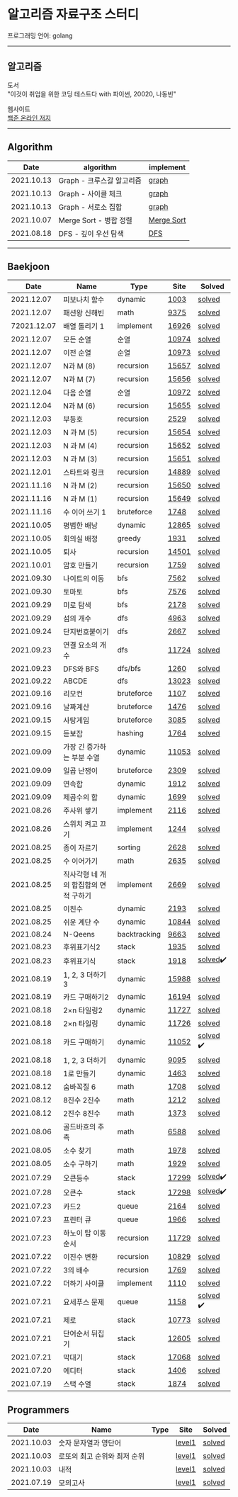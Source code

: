 # 알고리즘 자료구조 스터디

프로그래밍 언어: golang

---

## 알고리즘

도서  
"이것이 취업을 위한 코딩 테스트다 with 파이썬, 20020, 나동빈"

웹사이트  
[백준 온라인 저지](https://www.acmicpc.net/)

---

## Algorithm

| Date       | algorithm                 | implement                                                    |
| ---------- | ------------------------- | ------------------------------------------------------------ |
| 2021.10.13 | Graph - 크루스갈 알고리즘 | [graph](https://github.com/ruslanlvivsky/golang-algorithm/tree/main/AL/algorithm/graph) |
| 2021.10.13 | Graph - 사이클 체크       | [graph](https://github.com/ruslanlvivsky/golang-algorithm/tree/main/AL/algorithm/graph) |
| 2021.10.13 | Graph - 서로소 집합       | [graph](https://github.com/ruslanlvivsky/golang-algorithm/tree/main/AL/algorithm/graph) |
| 2021.10.07 | Merge Sort -  병합 정렬   | [Merge Sort](https://github.com/ruslanlvivsky/golang-algorithm/blob/main/AL/algorithm/mergesort/mergesort.go) |
| 2021.08.18 | DFS - 깊이 우선 탐색      | [DFS](https://github.com/jinsuSang/golang-algorithm/tree/main/AL/algorithm/dfs) |

---

## Baekjoon 

| Date | Name |Type| Site | Solved |
| ---- | ---- |---- |---- | ------ |
| 2021.12.07 | 피보나치 함수 |dynamic| [1003](https://www.acmicpc.net/problem/1003) | [solved](https://github.com/jinsuSang/golang-algorithm/blob/main/AL/boj/tag/dynamic/1003/boj1003.go) |
| 2021.12.07 | 패션왕 신해빈 |math| [9375](https://www.acmicpc.net/problem/9375) | [solved](https://github.com/jinsuSang/golang-algorithm/blob/main/AL/boj/tag/math/9375/boj9375.go) |
| 72021.12.07 | 배열 돌리기 1 |implement| [16926](https://www.acmicpc.net/problem/16926) | [solved](https://github.com/jinsuSang/golang-algorithm/blob/main/AL/boj/tag/implement/16926/boj16926.go) |
| 2021.12.07 | 모든 순열 |순열| [10974](https://www.acmicpc.net/problem/10974) | [solved](https://github.com/ruslanlvivsky/golang-algorithm/blob/main/AL/boj/tag/permutation/10974/boj10974.go) |
| 2021.12.07 | 이전 순열 |순열| [10973](https://www.acmicpc.net/problem/10973) | [solved](https://github.com/ruslanlvivsky/golang-algorithm/blob/main/AL/boj/tag/permutation/10973/boj10973.go) |
| 2021.12.07 | N과 M (8) |recursion| [15657](https://www.acmicpc.net/problem/15657) | [solved](https://github.com/ruslanlvivsky/golang-algorithm/blob/main/AL/boj/tag/recursion/15657/boj15657.go) |
| 2021.12.07 | N과 M (7) |recursion| [15656](https://www.acmicpc.net/problem/15656) | [solved](https://github.com/ruslanlvivsky/golang-algorithm/blob/main/AL/boj/tag/recursion/15656/boj15656.go) |
| 2021.12.04 | 다음 순열 |순열| [10972](https://www.acmicpc.net/problem/10972) | [solved](https://github.com/ruslanlvivsky/golang-algorithm/blob/main/AL/boj/tag/permutation/10972/boj10972.go) |
| 2021.12.04 | N과 M (6) |recursion| [15655](https://www.acmicpc.net/problem/15655) | [solved](https://github.com/ruslanlvivsky/golang-algorithm/blob/main/AL/boj/tag/recursion/15655/boj15655.go) |
| 2021.12.03 | 부등호 |recursion| [2529](https://www.acmicpc.net/problem/2529) | [solved](https://github.com/ruslanlvivsky/golang-algorithm/blob/main/AL/boj/tag/recursion/2529/boj2529.go) |
| 2021.12.03 | N 과 M (5) |recursion| [15654](https://www.acmicpc.net/problem/15654) | [solved](https://github.com/ruslanlvivsky/golang-algorithm/blob/main/AL/boj/tag/recursion/15654/boj15654.go) |
| 2021.12.03 | N 과 M (4) |recursion| [15652](https://www.acmicpc.net/problem/15652) | [solved](https://github.com/ruslanlvivsky/golang-algorithm/blob/main/AL/boj/tag/recursion/15652/boj15652.go) |
| 2021.12.03 | N 과 M (3) |recursion| [15651](https://www.acmicpc.net/problem/15651) | [solved](https://github.com/ruslanlvivsky/golang-algorithm/blob/main/AL/boj/tag/recursion/15651/boj15651.go) |
| 2021.12.01 | 스타트와 링크 |recursion| [14889](https://www.acmicpc.net/problem/14889) | [solved](https://github.com/sangjinsu/golang-algorithm/blob/main/AL/boj/tag/recursion/14889/boj14889.go) |
| 2021.11.16 | N 과 M (2) |recursion| [15650](https://www.acmicpc.net/problem/15650) | [solved](https://github.com/ruslanlvivsky/golang-algorithm/blob/main/AL/boj/tag/recursion/15650/boj15650.go) |
| 2021.11.16 | N 과 M (1) |recursion| [15649](https://www.acmicpc.net/problem/15649) | [solved](https://github.com/ruslanlvivsky/golang-algorithm/blob/main/AL/boj/tag/recursion/15649/boj15649.go) |
| 2021.11.16 | 수 이어 쓰기 1 |bruteforce| [1748](https://www.acmicpc.net/problem/1748) | [solved](https://github.com/jinsuSang/golang-algorithm/blob/main/AL/boj/tag/bruteforce/1748/boj1748.go) |
| 2021.10.05 | 평범한 배낭 |dynamic| [12865](https://www.acmicpc.net/problem/12865) | [solved](https://github.com/ruslanlvivsky/golang-algorithm/blob/main/AL/boj/tag/dynamic/12865/boj12865.go) |
| 2021.10.05 | 회의실 배정 |greedy| [1931](https://www.acmicpc.net/problem/1931) | [solved](https://github.com/ruslanlvivsky/golang-algorithm/blob/main/AL/boj/tag/greedy/1931/boj1931.go) |
| 2021.10.05 | 퇴사 |recursion| [14501](https://www.acmicpc.net/problem/14501) | [solved](https://github.com/ruslanlvivsky/golang-algorithm/blob/main/AL/boj/tag/recursion/14501/boj14501.go) |
| 2021.10.01 | 암호 만들기 |recursion| [1759](https://www.acmicpc.net/problem/1759) | [solved]() |
| 2021.09.30 | 나이트의 이동 |bfs| [7562](https://www.acmicpc.net/problem/7562) | [solved](https://github.com/jinsuSang/golang-algorithm/blob/main/AL/boj/tag/graph/7562/boj7562.go) |
| 2021.09.30 | 토마토 |bfs| [7576](https://www.acmicpc.net/problem/7576) | [solved](https://github.com/jinsuSang/golang-algorithm/blob/main/AL/boj/tag/graph/7576/boj7576.go) |
| 2021.09.29 | 미로 탐색 |bfs| [2178](https://www.acmicpc.net/problem/2178) | [solved](https://github.com/jinsuSang/golang-algorithm/blob/main/AL/boj/tag/graph/2178/boj2178.go) |
| 2021.09.29 | 섬의 개수 |dfs| [4963](https://www.acmicpc.net/problem/4963) | [solved](https://github.com/jinsuSang/golang-algorithm/blob/main/AL/boj/tag/graph/4963/boj4963.go) |
| 2021.09.24 | 단지번호붙이기 |dfs| [2667](https://www.acmicpc.net/problem/2667) | [solved](https://github.com/jinsuSang/golang-algorithm/blob/main/AL/boj/tag/graph/2667/boj2667.go) |
| 2021.09.23 | 연결 요소의 개수 |dfs| [11724](https://www.acmicpc.net/problem/11724) | [solved](https://github.com/jinsuSang/golang-algorithm/blob/main/AL/boj/tag/graph/11724/boj11724.go) |
| 2021.09.23 | DFS와 BFS |dfs/bfs| [1260](https://www.acmicpc.net/problem/1260) | [solved](https://github.com/jinsuSang/golang-algorithm/blob/main/AL/boj/tag/graph/1260/boj1260.go) |
| 2021.09.22 | ABCDE |dfs| [13023](https://www.acmicpc.net/problem/13023) | [solved](https://github.com/jinsuSang/golang-algorithm/tree/main/AL/boj/tag/graph/13023) |
| 2021.09.16 | 리모컨 |bruteforce| [1107](https://www.acmicpc.net/problem/1107) | [solved](https://github.com/jinsuSang/golang-algorithm/blob/main/AL/boj/tag/bruteforce/1107/boj1107.go) |
| 2021.09.16 | 날짜계산 |bruteforce| [1476](https://www.acmicpc.net/problem/1476) | [solved](https://github.com/jinsuSang/golang-algorithm/blob/main/AL/boj/tag/bruteforce/1467/boj1467.go) |
| 2021.09.15 | 사탕게임 |bruteforce| [3085](https://www.acmicpc.net/problem/3085) | [solved](https://github.com/jinsuSang/golang-algorithm/blob/main/AL/boj/tag/bruteforce/3085/boj3085.go) |
| 2021.09.15 | 듣보잡 |hashing| [1764](https://www.acmicpc.net/problem/1764) | [solved](https://github.com/jinsuSang/golang-algorithm/blob/main/AL/boj/tag/sorting/1764/boj1764.go) |
| 2021.09.09 | 가장 긴 증가하는 부분 수열 |dynamic| [11053](https://www.acmicpc.net/problem/11053) | [solved](https://github.com/jinsuSang/golang-algorithm/blob/main/AL/boj/tag/dynamic/11053/boj11053.go) |
| 2021.09.09 | 일곱 난쟁이 |bruteforce| [2309](https://www.acmicpc.net/problem/2309)   | [solved](https://github.com/jinsuSang/golang-algorithm/blob/main/AL/boj/tag/bruteforce/2309/boj2309.go) |
| 2021.09.09 | 연속합 |dynamic| [1912](https://www.acmicpc.net/problem/1912) | [solved](https://github.com/jinsuSang/golang-algorithm/blob/main/AL/boj/tag/dynamic/1912/boj1912.go) |
| 2021.09.09 | 제곱수의 합 |dynamic| [1699](https://www.acmicpc.net/problem/1699) | [solved](https://github.com/jinsuSang/golang-algorithm/blob/main/AL/boj/tag/dynamic/1699/boj1699.go) |
| 2021.08.26 | 주사위 쌓기 |implement| [2116](https://www.acmicpc.net/problem/2116)   | [solved](https://github.com/jinsuSang/golang-algorithm/blob/main/AL/boj/tag/implement/2116/boj2116.go) |
| 2021.08.26 | 스위치 켜고 끄기 |implement| [1244](https://www.acmicpc.net/problem/1244)   | [solved](https://github.com/jinsuSang/golang-algorithm/blob/main/AL/boj/tag/implement/1244/boj1244.go) |
| 2021.08.25 | 종이 자르기 |sorting| [2628](https://www.acmicpc.net/problem/2628) | [solved](https://github.com/jinsuSang/golang-algorithm/blob/main/AL/boj/tag/sorting/2628/boj2628.go) |
| 2021.08.25 | 수 이어가기 |math| [2635](https://www.acmicpc.net/problem/2635) | [solved](https://github.com/jinsuSang/golang-algorithm/blob/main/AL/boj/tag/math/2635/boj2635.go) |
| 2021.08.25 | 직사각형 네 개의 합집합의 면적 구하기 |implement| [2669](https://www.acmicpc.net/problem/2669) | [solved](https://github.com/jinsuSang/golang-algorithm/blob/main/AL/boj/tag/implement/2669/boj2669.go) |
| 2021.08.25 | 이친수 |dynamic| [2193](https://www.acmicpc.net/problem/2193) | [solved](https://github.com/jinsuSang/golang-algorithm/blob/main/AL/boj/tag/dynamic/2193/boj2193.go) |
| 2021.08.25 | 쉬운 계단 수 |dynamic| [10844](https://www.acmicpc.net/problem/10844) | [solved](https://github.com/jinsuSang/golang-algorithm/blob/main/AL/boj/tag/dynamic/10844/boj10844.go) |
| 2021.08.24 | N-Qeens |backtracking| [9663](https://www.acmicpc.net/problem/9663) | [solved](https://github.com/jinsuSang/golang-algorithm/blob/main/AL/boj/tag/backtracking/9663/boj9663.go) |
| 2021.08.23 | 후위표기식2 |stack| [1935](https://www.acmicpc.net/problem/1935) | [solved](https://github.com/jinsuSang/golang-algorithm/blob/main/AL/boj/tag/stack/1935/boj1935.go) |
| 2021.08.23 | 후위표기식         |stack| [1918](https://www.acmicpc.net/problem/1918) | [solved](https://github.com/jinsuSang/golang-algorithm/blob/main/AL/boj/tag/stack/1918/boj1918.go):heavy_check_mark: |
| 2021.08.19 | 1, 2, 3 더하기 3 |dynamic| [15988](https://www.acmicpc.net/problem/15988) | [solved](https://github.com/jinsuSang/golang-algorithm/blob/main/AL/boj/tag/dynamic/15988/boj15988.go) |
| 2021.08.19 | 카드 구매하기2 |dynamic| [16194](https://www.acmicpc.net/problem/16194) | [solved](https://github.com/jinsuSang/golang-algorithm/blob/main/AL/boj/tag/dynamic/16194/boj16194.go) |
| 2021.08.18 | 2×n 타일링2 | dynamic | [11727](https://www.acmicpc.net/problem/11726) | [solved](https://github.com/jinsuSang/golang-algorithm/blob/main/AL/boj/tag/dynamic/11727/boj11727.go) |
| 2021.08.18 | 2×n 타일링 | dynamic | [11726](https://www.acmicpc.net/problem/11726) | [solved](https://github.com/jinsuSang/golang-algorithm/blob/main/AL/boj/tag/dynamic/11726/boj11726.go) |
| 2021.08.18 | 카드 구매하기 | dynamic | [11052](https://www.acmicpc.net/problem/11052) | [solved](https://github.com/jinsuSang/python-algorithm/blob/main/boj/dynamic/boj_11052.py) :heavy_check_mark: |
| 2021.08.18 | 1, 2, 3 더하기 | dynamic | [9095](https://www.acmicpc.net/problem/9095) | [solved](https://github.com/jinsuSang/python-algorithm/blob/main/boj/dynamic/boj_9095.py) |
| 2021.08.18 | 1로 만들기 | dynamic | [1463](https://www.acmicpc.net/problem/1463) | [solved](https://github.com/jinsuSang/golang-algorithm/blob/main/AL/boj/tag/dynamic/1463/boj1463.go) |
| 2021.08.12 | 숨바꼭질 6 |math| [1708](https://www.acmicpc.net/problem/1708) | [solved](https://github.com/jinsuSang/golang-algorithm/blob/main/AL/boj/tag/%20math/6588/boj1708.go) |
| 2021.08.12 | 8진수 2진수 |math| [1212](https://www.acmicpc.net/problem/1212) | [solved](https://github.com/jinsuSang/golang-algorithm/blob/main/AL/boj/tag/%20math/6588/boj1212.go) |
| 2021.08.12 | 2진수 8진수 |math| [1373](https://www.acmicpc.net/problem/1373) | [solved](https://github.com/jinsuSang/golang-algorithm/blob/main/AL/boj/tag/%20math/6588/boj1373.go) |
| 2021.08.06 | 골드바흐의 추측 |math| [6588](https://www.acmicpc.net/problem/6588) | [solved](https://github.com/jinsuSang/golang-algorithm/blob/main/AL/boj/tag/%20math/6588/boj6588.go) |
| 2021.08.05 | 소수 찾기 |math| [1978](https://www.acmicpc.net/problem/1978) | [solved](https://github.com/jinsuSang/golang-algorithm/blob/main/AL/boj/tag/%20math/1978/boj1978.go) |
| 2021.08.05 | 소수 구하기 |math| [1929](https://www.acmicpc.net/problem/1929) | [solved](https://github.com/jinsuSang/golang-algorithm/blob/main/AL/boj/tag/%20math/1929/boj1929.go) |
| 2021.07.29 | 오큰등수 |stack| [17299](https://www.acmicpc.net/problem/17299) | [solved](https://github.com/jinsuSang/golang-algorithm/blob/main/AL/boj/tag/stack/17299/boj17299.go):heavy_check_mark: |
| 2021.07.28 | 오큰수 |stack| [17298](https://www.acmicpc.net/problem/17298) | [solved](https://github.com/jinsuSang/python-algorithm/blob/main/boj/stack/boj_17298.py)✔️ |
| 2021.07.23 | 카드2 |queue| [2164](https://www.acmicpc.net/problem/2164) | [solved](https://github.com/jinsuSang/golang-algorithm/tree/main/AL/boj/tag/queue/2164) |
| 2021.07.23 | 프린터 큐 |queue| [1966](https://www.acmicpc.net/problem/1966) | [solved](https://github.com/jinsuSang/golang-algorithm/blob/main/AL/boj/tag/queue/1966/boj1966.go) |
| 2021.07.23 | 하노이 탑 이동순서 |recursion| [11729](https://www.acmicpc.net/problem/11729) | [solved](https://github.com/jinsuSang/golang-algorithm/blob/main/AL/boj/tag/recursion/11729/boj11729.go) |
|   2021.07.22 |  이진수 변환  | recursion |  [10829](https://www.acmicpc.net/problem/10829)    |     [solved](https://github.com/jinsuSang/golang-algorithm/blob/main/AL/boj/tag/recursion/10829/boj10829.go)  |
|   2021.07.22 |  3의 배수  | recursion |  [1769](https://www.acmicpc.net/problem/1769)    |     [solved](https://github.com/jinsuSang/golang-algorithm/blob/main/AL/boj/tag/recursion/1769/boj1769.go)  |
|   2021.07.22 |  더하기 사이클  | implement |  [1110](https://www.acmicpc.net/problem/1110)    |     [solved](https://github.com/jinsuSang/golang-algorithm/blob/main/AL/boj/tag/implement/1110/boj1110.go)  |
|   2021.07.21 |  요세푸스 문제   | queue |  [1158](https://www.acmicpc.net/problem/1158)    |     [solved](https://github.com/jinsuSang/golang-algorithm/blob/main/AL/boj/tag/queue/boj1158.go) :heavy_check_mark:   |
|   2021.07.21 |  제로   | stack |  [10773](https://www.acmicpc.net/problem/10773)    |     [solved](https://github.com/jinsuSang/golang-algorithm/blob/main/AL/boj/tag/stack/10773/boj10773.go)   |
|   2021.07.21 |  단어순서 뒤집기   | stack |  [12605](https://www.acmicpc.net/problem/12605)    |     [solved](https://github.com/jinsuSang/golang-algorithm/blob/main/AL/boj/tag/stack/12605/boj12605.go)   |
|   2021.07.21 |  막대기 | stack |  [17068](https://www.acmicpc.net/problem/17608)    |     [solved](https://github.com/jinsuSang/golang-algorithm/blob/main/AL/boj/tag/stack/17608/boj17608.go)   |
|   2021.07.20 |  에디터   | stack |  [1406](https://www.acmicpc.net/problem/1874)    |     [solved](https://github.com/jinsuSang/golang-algorithm/blob/main/AL/boj/tag/stack/1874/boj1406.go)   |
|   2021.07.19 |    스택 수열 | stack  |  [1874](https://www.acmicpc.net/problem/1874)    |     [solved](https://github.com/jinsuSang/golang-algorithm/blob/main/AL/boj/tag/stack/1874/boj1874.go)   |

## Programmers

| Date | Name |Type| Site | Solved |
| ---- | ---- | ----|---- | ------ |
| 2021.10.03 | 숫자 문자열과 영단어 || [level1](https://programmers.co.kr/learn/courses/30/lessons/81301) | [solved](https://github.com/jinsuSang/golang-algorithm/blob/main/AL/programmers/level1/%EC%88%AB%EC%9E%90%EB%AC%B8%EC%9E%90%EC%97%B4%EA%B3%BC%EC%98%81%EB%8B%A8%EC%96%B4.go) |
| 2021.10.03 | 로또의 최고 순위와 최저 순위 || [level1](https://programmers.co.kr/learn/courses/30/lessons/77484) | [solved](https://github.com/jinsuSang/golang-algorithm/blob/main/AL/programmers/level1/%EB%A1%9C%EB%98%90%EC%9D%98%EC%B5%9C%EA%B3%A0%EC%88%9C%EC%9C%84%EC%99%80%EC%B5%9C%EC%A0%80%EC%88%9C%EC%9C%84.go) |
| 2021.10.03 | 내적 || [level1](https://programmers.co.kr/learn/courses/30/lessons/70128) | [solved](https://github.com/jinsuSang/golang-algorithm/blob/main/AL/programmers/level1/%EB%82%B4%EC%A0%81.go) |
|   2021.07.19   |  모의고사    | | [level1](https://programmers.co.kr/learn/courses/30/lessons/42840)    |     [solved](https://github.com/jinsuSang/golang-algorithm/blob/main/AL/programmers/level1/%EB%AA%A8%EC%9D%98%EA%B3%A0%EC%82%AC.go)   |
